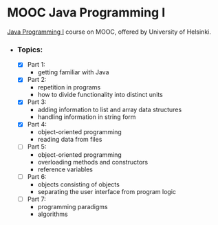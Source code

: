 # MOOC Java Programming I
[Java Programming I](https://java-programming.mooc.fi/) course on MOOC, offered by University of Helsinki.

- ### Topics:
  - [x] Part 1:
    - getting familiar with Java
  - [x] Part 2:
    - repetition in programs
    - how to divide functionality into distinct units
  - [x] Part 3:
    - adding information to list and array data structures
    - handling information in string form
  - [x] Part 4:
    - object-oriented programming
    - reading data from files
  - [ ] Part 5:
    - object-oriented programming
    - overloading methods and constructors
    - reference variables
  - [ ] Part 6:
    - objects consisting of objects
    - separating the user interface from program logic
  - [ ] Part 7:
    - programming paradigms
    - algorithms
